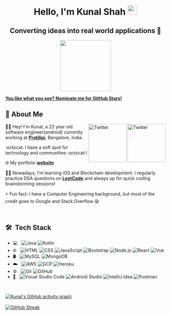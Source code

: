 
<h1 align="center">Hello, I'm Kunal Shah <img src="https://raw.githubusercontent.com/aemmadi/aemmadi/master/wave.gif" width="30px"></h1> 
<h2 align="center">Converting ideas into real world applications 📱 </h2>
<!-- <img src="https://octodex.github.com/images/daftpunktocat-thomas.gif" height="160px" width="160px"> -->
<p align="center"> <img src="https://octodex.github.com/images/daftpunktocat-guy.gif" height="160px" width="160px"> </p>

   [**You like what you see? Nominate me for GitHub Stars!**](https://stars.github.com/nominate/)
   
   ## :wave: About Me 
<a href="https://twitter.com/kshah_kunal" target="_blank"><img src="https://cdn2.iconfinder.com/data/icons/social-media-2199/64/social_media_isometric_6-twitter-512.png" height="120px" width="120px" alt="Twitter" align="right"></a><a href="http://bit.ly/kunal-linkedin" target="_blank"><img src="https://cdn2.iconfinder.com/data/icons/social-media-2199/64/social_media_isometric_14-linkedin-512.png" height="120px" width="120px" alt="Twitter" align="right"></a>
👨‍🎓 Hey! I'm Kunal, a 22 year old software engineer(android) currently working at [**Pratilipi**](https://github.com/freelancer), Bangalore, India. 

:octocat: I have a soft spot for technology and communities :octocat:! 

🌐 My portfolio [**website**](http://bit.ly/kunal-portfolio)

🧑‍💻 Nowadays, I’m learning iOS and Blockchain development. I regularly practice DSA questions on [**LeetCode**](https://leetcode.com/imkunalshah/) and always up for quick coding brainstorming sessions! 

⚡ Fun fact: I have a Computer Engineering background, but most of the credit goes to Google and Stack Overflow 😪

<br> 

## 🛠 &nbsp;Tech Stack

- 💻 &nbsp;
  ![Java](https://img.shields.io/badge/-Java-FFFFFF?style=flat&logo=java&logoColor=8B0000)
  ![Kotlin](https://img.shields.io/badge/-Kotlin-FFFFFF?style=flat&logo=kotlin&logoColor=%20a435f6)
- 🌐 &nbsp;
  ![HTML](https://img.shields.io/badge/-HTML-FFFFFF?style=flat&logo=html5&logoColor=e44d27)
  ![CSS](https://img.shields.io/badge/-CSS-FFFFFF?style=flat&logo=css3&logoColor=2f82c5)
  ![JavaScript](https://img.shields.io/badge/-Javascript-FFFFFF?style=flat&logo=javascript&logoColor=f7df1e)
  ![Bootstrap](https://img.shields.io/badge/-Bootstrap-FFFFFF?style=flat&logo=bootstrap&logoColor=563D7C)
  ![Node.js](https://img.shields.io/badge/-Node.js-FFFFFF?style=flat&logo=node.js)
  ![React](https://img.shields.io/badge/-React-FFFFFF?style=flat&logo=react)
  ![Vue](https://img.shields.io/badge/-Vue-FFFFFF?style=flat&logo=vue.js)
- 🛢 &nbsp;
  ![MySQL](https://img.shields.io/badge/-MySQL-FFFFFF?style=flat&logo=mysql&logoColor=fd6c35)
  ![MongoDB](https://img.shields.io/badge/-MongoDB-FFFFFF?style=flat&logo=mongodb&logoColor=429e39)
- ☁️ &nbsp;
  ![AWS](https://img.shields.io/badge/-Amazon%20Web%20Services-FFFFFF?style=flat&logo=amazon&logoColor=fd6c35)
  ![GCP](https://img.shields.io/badge/-Google%20Cloud%20Platform-FFFFFF?style=flat&logo=google-cloud&logoColor=fbbd01)
  ![Heroku](https://img.shields.io/badge/-Heroku-FFFFFF?style=flat&logo=heroku&logoColor=430099)
- ⚙️ &nbsp;
  ![Git](https://img.shields.io/badge/-Git-FFFFFF?style=flat&logo=git)
  ![GitHub](https://img.shields.io/badge/-GitHub-FFFFFF?style=flat&logo=github&logoColor=000000)
- 🔧 &nbsp;
  ![Visual Studio Code](https://img.shields.io/badge/-Visual%20Studio%20Code-FFFFFF?style=flat&logo=visual-studio-code&logoColor=007ACC)
  ![Android Studio]( https://img.shields.io/badge/-Android%20Studio-FFFFFF?style=flat&logo=android-studio&logoColor=4286f4) 
  ![IntelliJ Idea]( https://img.shields.io/badge/-IntelliJ%20Idea-FFFFFF?style=flat&logo=intellij-idea&logoColor=107cf3)
  ![Postman]( https://img.shields.io/badge/-Postman-FFFFFF?style=flat&logo=postman&logoColor=fd6c35)
<br/>

   [![Kunal's GitHub activity graph](https://activity-graph.herokuapp.com/graph?username=imkunalshah&theme=xcode)](https://git.io/imkunalshah)
   <br />
   <br />
   [![GitHub Streak](http://github-readme-streak-stats.herokuapp.com?user=imkunalshah&theme=prussian&hide_border=true)](https://git.io/streak-stats)
   <br />
   <br />
